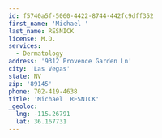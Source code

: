 ```yaml
---
id: f5740a5f-5060-4422-8744-442fc9dff352
first_name: 'Michael '
last_name: RESNICK
license: M.D.
services:
  - Dermatology
address: '9312 Provence Garden Ln'
city: 'Las Vegas'
state: NV
zip: '89145'
phone: 702-419-4638
title: 'Michael  RESNICK'
_geoloc:
  lng: -115.26791
  lat: 36.167731
---
```

